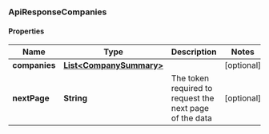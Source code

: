 
### ApiResponseCompanies

#### Properties
Name | Type | Description | Notes
------------ | ------------- | ------------- | -------------
**companies** | [**List&lt;CompanySummary&gt;**](CompanySummary.md) |  |  [optional]
**nextPage** | **String** | The token required to request the next page of the data |  [optional]



